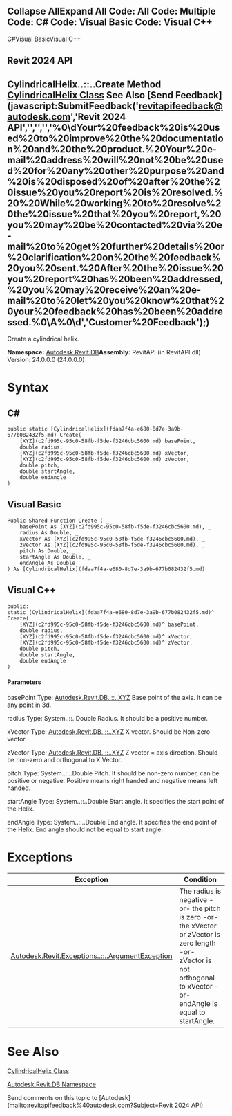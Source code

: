 ﻿

Collapse AllExpand All Code: All Code: Multiple Code: C# Code: Visual Basic Code: Visual C++   
---  
  
C#Visual BasicVisual C++

Revit 2024 API  
---  
CylindricalHelix..::..Create Method   
[CylindricalHelix Class](fdaa7f4a-e680-8d7e-3a9b-677b082432f5.md) See Also [Send Feedback](javascript:SubmitFeedback\('revitapifeedback@autodesk.com','Revit 2024 API','','','','%0\\dYour%20feedback%20is%20used%20to%20improve%20the%20documentation%20and%20the%20product.%20Your%20e-mail%20address%20will%20not%20be%20used%20for%20any%20other%20purpose%20and%20is%20disposed%20of%20after%20the%20issue%20you%20report%20is%20resolved.%20%20While%20working%20to%20resolve%20the%20issue%20that%20you%20report,%20you%20may%20be%20contacted%20via%20e-mail%20to%20get%20further%20details%20or%20clarification%20on%20the%20feedback%20you%20sent.%20After%20the%20issue%20you%20report%20has%20been%20addressed,%20you%20may%20receive%20an%20e-mail%20to%20let%20you%20know%20that%20your%20feedback%20has%20been%20addressed.%0\\A%0\\d','Customer%20Feedback'\);)  
---  
  
Create a cylindrical helix.

**Namespace:** [Autodesk.Revit.DB](87546ba7-461b-c646-cbb1-2cb8f5bff8b2.md)**Assembly:** RevitAPI (in RevitAPI.dll) Version: 24.0.0.0 (24.0.0.0)

# Syntax

C#  
---  
      
    
    public static [CylindricalHelix](fdaa7f4a-e680-8d7e-3a9b-677b082432f5.md) Create(
    	[XYZ](c2fd995c-95c0-58fb-f5de-f3246cbc5600.md) basePoint,
    	double radius,
    	[XYZ](c2fd995c-95c0-58fb-f5de-f3246cbc5600.md) xVector,
    	[XYZ](c2fd995c-95c0-58fb-f5de-f3246cbc5600.md) zVector,
    	double pitch,
    	double startAngle,
    	double endAngle
    )  
  
Visual Basic  
---  
      
    
    Public Shared Function Create ( _
    	basePoint As [XYZ](c2fd995c-95c0-58fb-f5de-f3246cbc5600.md), _
    	radius As Double, _
    	xVector As [XYZ](c2fd995c-95c0-58fb-f5de-f3246cbc5600.md), _
    	zVector As [XYZ](c2fd995c-95c0-58fb-f5de-f3246cbc5600.md), _
    	pitch As Double, _
    	startAngle As Double, _
    	endAngle As Double _
    ) As [CylindricalHelix](fdaa7f4a-e680-8d7e-3a9b-677b082432f5.md)  
  
Visual C++  
---  
      
    
    public:
    static [CylindricalHelix](fdaa7f4a-e680-8d7e-3a9b-677b082432f5.md)^ Create(
    	[XYZ](c2fd995c-95c0-58fb-f5de-f3246cbc5600.md)^ basePoint, 
    	double radius, 
    	[XYZ](c2fd995c-95c0-58fb-f5de-f3246cbc5600.md)^ xVector, 
    	[XYZ](c2fd995c-95c0-58fb-f5de-f3246cbc5600.md)^ zVector, 
    	double pitch, 
    	double startAngle, 
    	double endAngle
    )  
  
#### Parameters

basePoint
    Type: [Autodesk.Revit.DB..::..XYZ](c2fd995c-95c0-58fb-f5de-f3246cbc5600.md) Base point of the axis. It can be any point in 3d. 

radius
    Type: System..::..Double Radius. It should be a positive number. 

xVector
    Type: [Autodesk.Revit.DB..::..XYZ](c2fd995c-95c0-58fb-f5de-f3246cbc5600.md) X vector. Should be Non-zero vector. 

zVector
    Type: [Autodesk.Revit.DB..::..XYZ](c2fd995c-95c0-58fb-f5de-f3246cbc5600.md) Z vector = axis direction. Should be non-zero and orthogonal to X Vector. 

pitch
    Type: System..::..Double Pitch. It should be non-zero number, can be positive or negative. Positive means right handed and negative means left handed. 

startAngle
    Type: System..::..Double Start angle. It specifies the start point of the Helix. 

endAngle
    Type: System..::..Double End angle. It specifies the end point of the Helix. End angle should not be equal to start angle. 

# Exceptions

| Exception | Condition |
| --- | --- |
| [Autodesk.Revit.Exceptions..::..ArgumentException](2e6e4206-97a8-dd4b-df5d-4269f4bb6088.md) | The radius is negative -or- the pitch is zero -or- the xVector or zVector is zero length -or- zVector is not orthogonal to xVector -or- endAngle is equal to startAngle. |
  
# See Also

[CylindricalHelix Class](fdaa7f4a-e680-8d7e-3a9b-677b082432f5.md)

[Autodesk.Revit.DB Namespace](87546ba7-461b-c646-cbb1-2cb8f5bff8b2.md)

Send comments on this topic to [Autodesk](mailto:revitapifeedback%40autodesk.com?Subject=Revit 2024 API)
